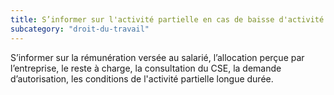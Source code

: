 ```yaml
---
title: S’informer sur l'activité partielle en cas de baisse d'activité
subcategory: "droit-du-travail"
---
```


S’informer sur la rémunération versée au salarié, l’allocation perçue par l’entreprise, le reste à charge, la consultation du CSE, la demande d’autorisation, les conditions de l'activité partielle longue durée.
